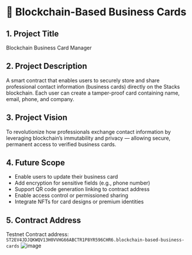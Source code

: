 # 📇 Blockchain-Based Business Cards

## 1. Project Title

Blockchain Business Card Manager

## 2. Project Description

A smart contract that enables users to securely store and share professional contact information (business cards) directly on the Stacks blockchain. Each user can create a tamper-proof card containing name, email, phone, and company.

## 3. Project Vision

To revolutionize how professionals exchange contact information by leveraging blockchain’s immutability and privacy — allowing secure, permanent access to verified business cards.

## 4. Future Scope

- Enable users to update their business card
- Add encryption for sensitive fields (e.g., phone number)
- Support QR code generation linking to contract address
- Enable access control or permissioned sharing
- Integrate NFTs for card designs or premium identities

## 5. Contract Address

Testnet Contract address: `ST2EV4JDJQKWQV13H0VVHG66ABCTR1P8YR596CHR6.blockchain-based-business-cards`
![image](https://github.com/user-attachments/assets/0bf4f90a-e345-4b89-84c9-9804231b4990)

